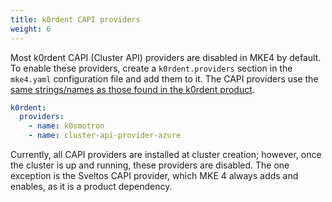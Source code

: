 ```yaml
---
title: k0rdent CAPI providers
weight: 6
---
```


Most k0rdent CAPI (Cluster API) providers are disabled in MKE4 by default. To
enable these providers, create a `k0rdent.providers` section in the `mke4.yaml`
configuration file and add them to it. The CAPI providers use the [same strings/names as those found in the k0rdent product](https://github.com/k0rdent/kcm?tab=readme-ov-file#extended-management-configuration).

```yaml
k0rdent:
  providers:
    - name: k0smotron
    - name: cluster-api-provider-azure
```

Currently, all CAPI providers are installed at cluster creation; however, once
the cluster is up and running, these providers are disabled. The one exception
is the Sveltos CAPI provider, which MKE 4 always adds and enables, as it is a
product dependency.